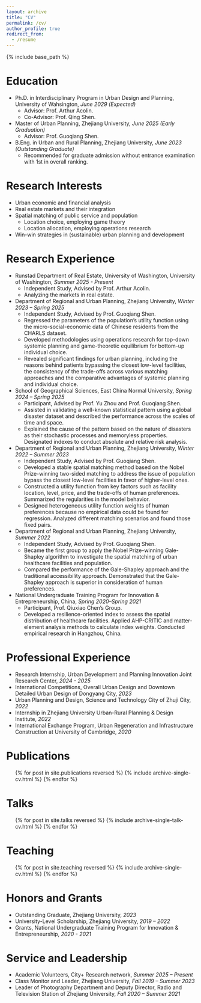 ```yaml
---
layout: archive
title: "CV"
permalink: /cv/
author_profile: true
redirect_from:
  - /resume
---
```


{% include base_path %}

Education
======
* Ph.D. in Interdisciplinary Program in Urban Design and Planning, University of Wahsington, *June 2029 (Expected)*
  * Advisor: Prof. Arthur Acolin.
  * Co-Advisor: Prof. Qing Shen.
* Master of Urban Planning, Zhejiang University, *June 2025 (Early Graduation)*
  * Advisor: Prof. Guoqiang Shen.
* B.Eng. in Urban and Rural Planning, Zhejiang University, *June 2023 (Outstanding Graduate)*
  * Recommended for graduate admission without entrance examination with 1st in overall ranking.

Research Interests
======
* Urban economic and financial analysis
* Real estate markets and their integration
* Spatial matching of public service and population
  * Location choice, employing game theory
  * Location allocation, employing operations research
* Win-win strategies in (sustainable) urban planning and development

Research Experience
======
* Runstad Department of Real Estate, University of Washington, University of Washington, *Summer 2025 - Present*
  * Independent Study, Advised by Prof. Arthur Acolin.
  * Analyzing the markets in real estate.
* Department of Regional and Urban Planning, Zhejiang University, *Winter 2023 – Spring 2025*
  * Independent Study, Advised by Prof. Guoqiang Shen.	
  * Regressed the parameters of the population’s utility function using the micro-social-economic data of Chinese residents from the CHARLS dataset.
  * Developed methodologies using operations research for top-down systemic planning and game-theoretic equilibrium for bottom-up individual choice.
  * Revealed significant findings for urban planning, including the reasons behind patients bypassing the closest low-level facilities, the consistency of the trade-offs across various matching approaches and the comparative advantages of systemic planning and individual choice.
* School of Geographical Sciences, East China Normal University, *Spring 2024 – Spring 2025*
  * Participant, Advised by Prof. Yu Zhou and Prof. Guoqiang Shen.	
  * Assisted in validating a well-known statistical pattern using a global disaster dataset and described the performance across the scales of time and space.
  * Explained the cause of the pattern based on the nature of disasters as their stochastic processes and memoryless properties. Designated indexes to conduct absolute and relative risk analysis.
* Department of Regional and Urban Planning, Zhejiang University, *Winter 2022 – Summer 2023*
  * Independent Study, Advised by Prof. Guoqiang Shen.	
  * Developed a stable spatial matching method based on the Nobel Prize-winning two-sided matching to address the issue of population bypass the closest low-level facilities in favor of higher-level ones.
  * Constructed a utility function from key factors such as facility location, level, price, and the trade-offs of human preferences. Summarized the regularities in the model behavior.
  * Designed heterogeneous utility function weights of human preferences because no empirical data could be found for regression. Analyzed different matching scenarios and found those fixed pairs.
* Department of Regional and Urban Planning, Zhejiang University, *Summer 2022*
  * Independent Study, Advised by Prof. Guoqiang Shen.
  * Became the first group to apply the Nobel Prize-winning Gale-Shapley algorithm to investigate the spatial matching of urban healthcare facilities and population.
  * Compared the performance of the Gale-Shapley approach and the traditional accessibility approach. Demonstrated that the Gale-Shapley approach is superior in consideration of human preferences.
* National Undergraduate Training Program for Innovation & Entrepreneurship, China,	*Spring 2020–Spring 2021*
  * Participant, Prof. Qiuxiao Chen’s Group.
  * Developed a resilience-oriented index to assess the spatial distribution of healthcare facilities. Applied AHP-CRITIC and matter-element analysis methods to calculate index weights. Conducted empirical research in Hangzhou, China.

Professional Experience
======
* Research Internship, Urban Development and Planning Innovation Joint Research Center, *2024 - 2025*
* International Competitions, Overall Urban Design and Downtown Detailed Urban Design of Dongyang City, *2023*
* Urban Planning and Design, Science and Technology City of Zhuji City, *2022*
* Internship in Zhejiang University Urban-Rural Planning & Design Institute, *2022*
* International Exchange Program, Urban Regeneration and Infrastructure Construction at University of Cambridge,	*2020*

Publications
======
<ul>
  {% for post in site.publications reversed %}
    {% include archive-single-cv.html %}
  {% endfor %}
</ul>

Talks
======
<ul>
  {% for post in site.talks reversed %}
    {% include archive-single-talk-cv.html  %}
  {% endfor %}
</ul>

Teaching
======
<ul>
  {% for post in site.teaching reversed %}
    {% include archive-single-cv.html %}
  {% endfor %}
</ul>

Honors and Grants
======
* Outstanding Graduate, Zhejiang University, *2023*
* University-Level Scholarship, Zhejiang University, *2019 – 2022*
* Grants, National Undergraduate Training Program for Innovation & Entrepreneurship, *2020 - 2021*

Service and Leadership
======
* Academic Volunteers, City+ Research network, *Summer 2025 – Present*
* Class Monitor and Leader, Zhejiang University, *Fall 2019 – Summer 2023*
* Leader of Photography Department and Deputy Director, Radio and Television Station of Zhejiang University, *Fall 2020 – Summer 2021*

